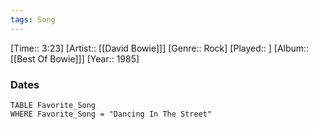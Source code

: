 ```yaml
---
tags: Song  
---
```

[Time:: 3:23]
[Artist:: [[David Bowie]]]
[Genre:: Rock]
[Played:: ]
[Album:: [[Best Of Bowie]]]
[Year:: 1985]
### Dates
````dataview
TABLE Favorite_Song
WHERE Favorite_Song = "Dancing In The Street"
````